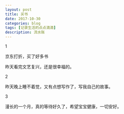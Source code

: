 ```yaml
---
layout: post
title: 买书
date: 2017-10-30
categories: blog
tags: [记录生活的点点滴滴]
description: 流水账
---
```


1

京东打折，买了好多书

昨天看完文艺复兴，还是很幸福的。

2 

昨天晚上睡不着觉，又有点想写作了，写我自己的故事。

3

漫长的一个月，真的等待好久了，希望宝宝健康，一切安好。